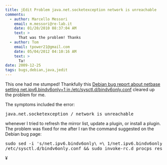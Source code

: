 ```yaml
---
title: jEdit Problem java.net.socketexception network is unreachable 
comments:
  - author: Marcello Messori
    email: m.messori@re-lab.it
    date: 01/20/2010 08:37:04 AM
    text: >
      That was the problem! Thanks
  - author: Tom
    email: tpower21@gmail.com
    date: 05/04/2012 04:10:16 AM
    text: >
      Ta!
date: 2009-12-25
tags: bugs,debian,java,jedit
---
```

This one had me stumped! Thankfully this [Debian bug report about netbase setting net.ipv6.bindv6only=1 in /etc/sysctl.d/bindv6only.conf](http://bugs.debian.org/cgi-bin/bugreport.cgi?bug=560044) cleared up the problem for me.

The symptoms included the error:

<pre class="sh_sh">
java.net.socketexception / network is unreachable
</pre>

whenever I tried to refresh the mirror list, update a plugin, or install a plugin. The problem was fixed for me after I ran the command suggested on the Debian bug page:

<pre class="sh_sh">
sudo sed -i 's/net.ipv6.bindv6only\ =\ 1/net.ipv6.bindv6only\ =\ 0/' \
/etc/sysctl.d/bindv6only.conf && sudo invoke-rc.d procps restart
</pre>

¥

